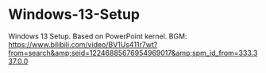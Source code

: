 # Windows-13-Setup
Windows 13 Setup. Based on PowerPoint kernel. BGM: https://www.bilibili.com/video/BV1Us411r7wt?from=search&amp;seid=12246885676954969017&amp;spm_id_from=333.337.0.0
